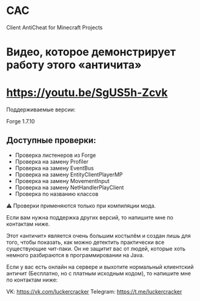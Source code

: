 # CAC
Client AntiCheat for Minecraft Projects

# Видео, которое демонстрирует работу этого «античита»
# https://youtu.be/SgUS5h-Zcvk

Поддерживаемые версии:

Forge 1.7.10

## Доступные проверки:
- Проверка листенеров из Forge
- Проверка на замену Profiler
- Проверка на замену EventBus
- Проверка на замену EntityClientPlayerMP
- Проверка на замену MovementInput
- Проверка на замену NetHandlerPlayClient
- Проверка по названию классов

⚠ Проверки применяются только при компиляции мода.

Если вам нужна поддержка других версий, то напишите мне по контактам ниже.

Этот «античит» является очень большим костылём и создан лишь для того, чтобы показать, как можно детектить практически все существующие чит-паки.
Он не защитит вас от людей, которые хоть немного разбираются в программировании на Java.

Если у вас есть онлайн на сервере и выхотите нормальный клиентский античит (Бесплатно, но с платным исходным кодом), то напишите мне по контактам ниже:

VK: https://vk.com/luckercracker
Telegram: https://t.me/luckercracker
